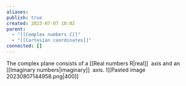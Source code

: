 ```yaml
---
aliases: 
publish: true
created: 2023-07-07 10:02
parent:
  - "[[Complex numbers C]]"
  - "[[Cartesian coordinates]]"
connected: []
---
```

The complex plane consists of a [[Real numbers R|real]]  axis and an [[Imaginary numbers|imaginary]]  axis.
![[Pasted image 20230807144958.png|400]]


